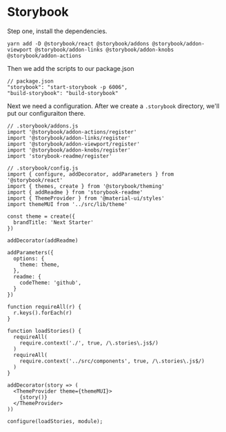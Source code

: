 # Storybook

Step one, install the dependencies. 

```
yarn add -D @storybook/react @storybook/addons @storybook/addon-viewport @storybook/addon-links @storybook/addon-knobs @storybook/addon-actions
```

Then we add the scripts to our package.json

```
// package.json
"storybook": "start-storybook -p 6006",
"build-storybook": "build-storybook"
```

Next we need a configuration. After we create a `.storybook` directory, we'll put our configuraiton there.

```
// .storybook/addons.js
import '@storybook/addon-actions/register'
import '@storybook/addon-links/register'
import '@storybook/addon-viewport/register'
import '@storybook/addon-knobs/register'
import 'storybook-readme/register'

// .storybook/config.js
import { configure, addDecorator, addParameters } from '@storybook/react'
import { themes, create } from '@storybook/theming'
import { addReadme } from 'storybook-readme'
import { ThemeProvider } from '@material-ui/styles'
import themeMUI from '../src/lib/theme'

const theme = create({
  brandTitle: 'Next Starter'
})

addDecorator(addReadme)

addParameters({
  options: {
    theme: theme,
  },
  readme: {
    codeTheme: 'github',
  }
})

function requireAll(r) {
  r.keys().forEach(r)
}

function loadStories() {
  requireAll(
    require.context('./', true, /\.stories\.js$/)
  )
  requireAll(
    require.context('../src/components', true, /\.stories\.js$/)
  )
}

addDecorator(story => (
  <ThemeProvider theme={themeMUI}>
    {story()}
  </ThemeProvider>
))

configure(loadStories, module);

```


